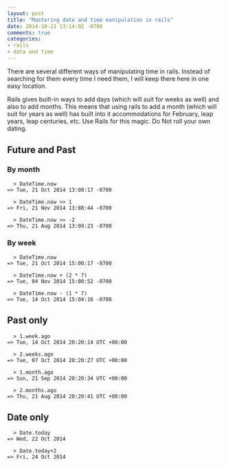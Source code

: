 ```yaml
---
layout: post
title: "Mastering date and time manipulation in rails"
date: 2014-10-21 13:14:02 -0700
comments: true
categories:
- rails
- data and time
---
```

There are several different ways of manipulating time in rails.  Instead of searching for them every time I need them, I will keep there here in one easy location.

Rails gives built-in ways to add days (which will suit for weeks as well) and also to add months.  This means that using rails to add a month (which will suit for years as well) has built into it accommodations for February, leap years, leap centuries, etc.  Use Rails for this magic.  Do Not roll your own dating.

## Future and Past
### By month
```
  > DateTime.now
=> Tue, 21 Oct 2014 13:08:17 -0700

  > DateTime.now >> 1
=> Fri, 21 Nov 2014 13:08:44 -0700

  > DateTime.now >> -2
=> Thu, 21 Aug 2014 13:09:23 -0700
```

### By week
```
  > DateTime.now
=> Tue, 21 Oct 2014 15:00:17 -0700

  > DateTime.now + (2 * 7)
=> Tue, 04 Nov 2014 15:00:52 -0700

  > DateTime.now - (1 * 7)
=> Tue, 14 Oct 2014 15:04:16 -0700
```


## Past only
```
  > 1.week.ago
=> Tue, 14 Oct 2014 20:20:14 UTC +00:00

  > 2.weeks.ago
=> Tue, 07 Oct 2014 20:20:27 UTC +00:00

  > 1.month.ago
=> Sun, 21 Sep 2014 20:20:34 UTC +00:00

  > 2.months.ago
=> Thu, 21 Aug 2014 20:20:41 UTC +00:00
```

## Date only
```
  > Date.today
=> Wed, 22 Oct 2014

  > Date.today+2
=> Fri, 24 Oct 2014
```
